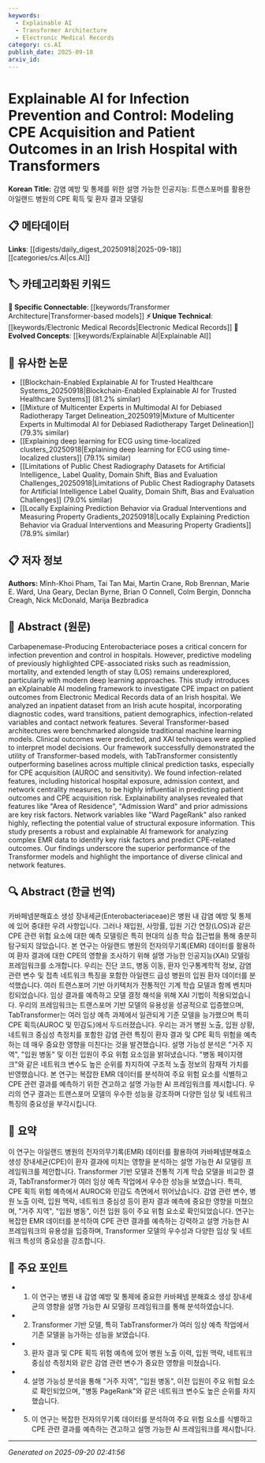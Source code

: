 ```yaml
---
keywords:
  - Explainable AI
  - Transformer Architecture
  - Electronic Medical Records
category: cs.AI
publish_date: 2025-09-18
arxiv_id:
---
```


<!-- KEYWORD_LINKING_METADATA:
{
  "processed_timestamp": "2025-09-22 22:29:25.315913",
  "vocabulary_version": "1.0",
  "selected_keywords": [
    "Explainable AI",
    "Transformer Architecture",
    "Electronic Medical Records"
  ],
  "rejected_keywords": [
    "Carbapenemase-Producing Enterobacteriaceae"
  ],
  "similarity_scores": {
    "Explainable AI": 0.85,
    "Transformer Architecture": 0.88,
    "Electronic Medical Records": 0.8
  },
  "extraction_method": "AI_prompt_based",
  "budget_applied": true
}
-->

# Explainable AI for Infection Prevention and Control: Modeling CPE Acquisition and Patient Outcomes in an Irish Hospital with Transformers

**Korean Title:** 감염 예방 및 통제를 위한 설명 가능한 인공지능: 트랜스포머를 활용한 아일랜드 병원의 CPE 획득 및 환자 결과 모델링

## 📋 메타데이터

**Links**: [[digests/daily_digest_20250918|2025-09-18]]        [[categories/cs.AI|cs.AI]]

## 🏷️ 카테고리화된 키워드
**🔗 Specific Connectable**: [[keywords/Transformer Architecture|Transformer-based models]]
**⚡ Unique Technical**: [[keywords/Electronic Medical Records|Electronic Medical Records]]
**🚀 Evolved Concepts**: [[keywords/Explainable AI|Explainable AI]]

## 🔗 유사한 논문
- [[Blockchain-Enabled Explainable AI for Trusted Healthcare Systems_20250918|Blockchain-Enabled Explainable AI for Trusted Healthcare Systems]] (81.2% similar)
- [[Mixture of Multicenter Experts in Multimodal AI for Debiased Radiotherapy Target Delineation_20250919|Mixture of Multicenter Experts in Multimodal AI for Debiased Radiotherapy Target Delineation]] (79.3% similar)
- [[Explaining deep learning for ECG using time-localized clusters_20250918|Explaining deep learning for ECG using time-localized clusters]] (79.1% similar)
- [[Limitations of Public Chest Radiography Datasets for Artificial Intelligence_ Label Quality, Domain Shift, Bias and Evaluation Challenges_20250918|Limitations of Public Chest Radiography Datasets for Artificial Intelligence Label Quality, Domain Shift, Bias and Evaluation Challenges]] (79.0% similar)
- [[Locally Explaining Prediction Behavior via Gradual Interventions and Measuring Property Gradients_20250918|Locally Explaining Prediction Behavior via Gradual Interventions and Measuring Property Gradients]] (78.9% similar)

## 📋 저자 정보

**Authors:** Minh-Khoi Pham, Tai Tan Mai, Martin Crane, Rob Brennan, Marie E. Ward, Una Geary, Declan Byrne, Brian O Connell, Colm Bergin, Donncha Creagh, Nick McDonald, Marija Bezbradica

## 📄 Abstract (원문)

Carbapenemase-Producing Enterobacteriace poses a critical concern for
infection prevention and control in hospitals. However, predictive modeling of
previously highlighted CPE-associated risks such as readmission, mortality, and
extended length of stay (LOS) remains underexplored, particularly with modern
deep learning approaches. This study introduces an eXplainable AI modeling
framework to investigate CPE impact on patient outcomes from Electronic Medical
Records data of an Irish hospital. We analyzed an inpatient dataset from an
Irish acute hospital, incorporating diagnostic codes, ward transitions, patient
demographics, infection-related variables and contact network features. Several
Transformer-based architectures were benchmarked alongside traditional machine
learning models. Clinical outcomes were predicted, and XAI techniques were
applied to interpret model decisions. Our framework successfully demonstrated
the utility of Transformer-based models, with TabTransformer consistently
outperforming baselines across multiple clinical prediction tasks, especially
for CPE acquisition (AUROC and sensitivity). We found infection-related
features, including historical hospital exposure, admission context, and
network centrality measures, to be highly influential in predicting patient
outcomes and CPE acquisition risk. Explainability analyses revealed that
features like "Area of Residence", "Admission Ward" and prior admissions are
key risk factors. Network variables like "Ward PageRank" also ranked highly,
reflecting the potential value of structural exposure information. This study
presents a robust and explainable AI framework for analyzing complex EMR data
to identify key risk factors and predict CPE-related outcomes. Our findings
underscore the superior performance of the Transformer models and highlight the
importance of diverse clinical and network features.

## 🔍 Abstract (한글 번역)

카바페넴분해효소 생성 장내세균(Enterobacteriaceae)은 병원 내 감염 예방 및 통제에 있어 중대한 우려 사항입니다. 그러나 재입원, 사망률, 입원 기간 연장(LOS)과 같은 CPE 관련 위험 요소에 대한 예측 모델링은 특히 현대의 심층 학습 접근법을 통해 충분히 탐구되지 않았습니다. 본 연구는 아일랜드 병원의 전자의무기록(EMR) 데이터를 활용하여 환자 결과에 대한 CPE의 영향을 조사하기 위해 설명 가능한 인공지능(XAI) 모델링 프레임워크를 소개합니다. 우리는 진단 코드, 병동 이동, 환자 인구통계학적 정보, 감염 관련 변수 및 접촉 네트워크 특징을 포함한 아일랜드 급성 병원의 입원 환자 데이터를 분석했습니다. 여러 트랜스포머 기반 아키텍처가 전통적인 기계 학습 모델과 함께 벤치마킹되었습니다. 임상 결과를 예측하고 모델 결정 해석을 위해 XAI 기법이 적용되었습니다. 우리의 프레임워크는 트랜스포머 기반 모델의 유용성을 성공적으로 입증했으며, TabTransformer는 여러 임상 예측 과제에서 일관되게 기준 모델을 능가했으며 특히 CPE 획득(AUROC 및 민감도)에서 두드러졌습니다. 우리는 과거 병원 노출, 입원 상황, 네트워크 중심성 측정치를 포함한 감염 관련 특징이 환자 결과 및 CPE 획득 위험을 예측하는 데 매우 중요한 영향을 미친다는 것을 발견했습니다. 설명 가능성 분석은 "거주 지역", "입원 병동" 및 이전 입원이 주요 위험 요소임을 밝혀냈습니다. "병동 페이지랭크"와 같은 네트워크 변수도 높은 순위를 차지하여 구조적 노출 정보의 잠재적 가치를 반영했습니다. 본 연구는 복잡한 EMR 데이터를 분석하여 주요 위험 요소를 식별하고 CPE 관련 결과를 예측하기 위한 견고하고 설명 가능한 AI 프레임워크를 제시합니다. 우리의 연구 결과는 트랜스포머 모델의 우수한 성능을 강조하며 다양한 임상 및 네트워크 특징의 중요성을 부각시킵니다.

## 📝 요약

이 연구는 아일랜드 병원의 전자의무기록(EMR) 데이터를 활용하여 카바페넴분해효소 생성 장내세균(CPE)이 환자 결과에 미치는 영향을 분석하는 설명 가능한 AI 모델링 프레임워크를 제안합니다. Transformer 기반 모델과 전통적 기계 학습 모델을 비교한 결과, TabTransformer가 여러 임상 예측 작업에서 우수한 성능을 보였습니다. 특히, CPE 획득 위험 예측에서 AUROC와 민감도 측면에서 뛰어났습니다. 감염 관련 변수, 병원 노출 이력, 입원 맥락, 네트워크 중심성 등이 환자 결과 예측에 중요한 영향을 미쳤으며, "거주 지역", "입원 병동", 이전 입원 등이 주요 위험 요소로 확인되었습니다. 연구는 복잡한 EMR 데이터를 분석하여 CPE 관련 결과를 예측하는 강력하고 설명 가능한 AI 프레임워크의 유용성을 입증하며, Transformer 모델의 우수성과 다양한 임상 및 네트워크 특성의 중요성을 강조합니다.

## 🎯 주요 포인트

- 1. 이 연구는 병원 내 감염 예방 및 통제에 중요한 카바페넴 분해효소 생성 장내세균의 영향을 설명 가능한 AI 모델링 프레임워크를 통해 분석하였습니다.

- 2. Transformer 기반 모델, 특히 TabTransformer가 여러 임상 예측 작업에서 기존 모델을 능가하는 성능을 보였습니다.

- 3. 환자 결과 및 CPE 획득 위험 예측에 있어 병원 노출 이력, 입원 맥락, 네트워크 중심성 측정치와 같은 감염 관련 변수가 중요한 영향을 미쳤습니다.

- 4. 설명 가능성 분석을 통해 "거주 지역", "입원 병동", 이전 입원이 주요 위험 요소로 확인되었으며, "병동 PageRank"와 같은 네트워크 변수도 높은 순위를 차지했습니다.

- 5. 이 연구는 복잡한 전자의무기록 데이터를 분석하여 주요 위험 요소를 식별하고 CPE 관련 결과를 예측하는 견고하고 설명 가능한 AI 프레임워크를 제시합니다.

---

*Generated on 2025-09-20 02:41:56*